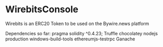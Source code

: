 # WirebitsConsole
Wirebits is an ERC20 Token to be used on the Bywire.news platform

Dependencies so far: 
pragma solidity ^0.4.23;
Truffle
chocolatey
nodejs
production windows-build-tools
ethereumjs-testrpc
Ganache 
